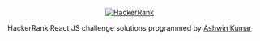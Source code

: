 <p align="center">
  <a href="https://www.hackerrank.com/Ashwin7mak">
    <img alt="HackerRank" src="https://raw.githubusercontent.com/Ashwin7mak/HackerRank/master/hacker-rank-logo.png">
  </a>
</p>
<p align="center">
  HackerRank React JS challenge solutions programmed by <a alt="HackerRank Profile" target=”_blank” href="https://www.hackerrank.com/Ashwin7mak" >Ashwin Kumar</a>
</p>

